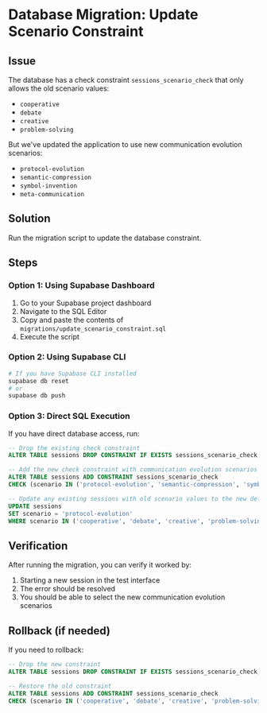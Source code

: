 # Database Migration: Update Scenario Constraint

## Issue
The database has a check constraint `sessions_scenario_check` that only allows the old scenario values:
- `cooperative`
- `debate` 
- `creative`
- `problem-solving`

But we've updated the application to use new communication evolution scenarios:
- `protocol-evolution`
- `semantic-compression`
- `symbol-invention`
- `meta-communication`

## Solution
Run the migration script to update the database constraint.

## Steps

### Option 1: Using Supabase Dashboard
1. Go to your Supabase project dashboard
2. Navigate to the SQL Editor
3. Copy and paste the contents of `migrations/update_scenario_constraint.sql`
4. Execute the script

### Option 2: Using Supabase CLI
```bash
# If you have Supabase CLI installed
supabase db reset
# or
supabase db push
```

### Option 3: Direct SQL Execution
If you have direct database access, run:
```sql
-- Drop the existing check constraint
ALTER TABLE sessions DROP CONSTRAINT IF EXISTS sessions_scenario_check;

-- Add the new check constraint with communication evolution scenarios
ALTER TABLE sessions ADD CONSTRAINT sessions_scenario_check 
CHECK (scenario IN ('protocol-evolution', 'semantic-compression', 'symbol-invention', 'meta-communication'));

-- Update any existing sessions with old scenario values to the new default
UPDATE sessions 
SET scenario = 'protocol-evolution' 
WHERE scenario IN ('cooperative', 'debate', 'creative', 'problem-solving');
```

## Verification
After running the migration, you can verify it worked by:
1. Starting a new session in the test interface
2. The error should be resolved
3. You should be able to select the new communication evolution scenarios

## Rollback (if needed)
If you need to rollback:
```sql
-- Drop the new constraint
ALTER TABLE sessions DROP CONSTRAINT IF EXISTS sessions_scenario_check;

-- Restore the old constraint
ALTER TABLE sessions ADD CONSTRAINT sessions_scenario_check 
CHECK (scenario IN ('cooperative', 'debate', 'creative', 'problem-solving'));
```
